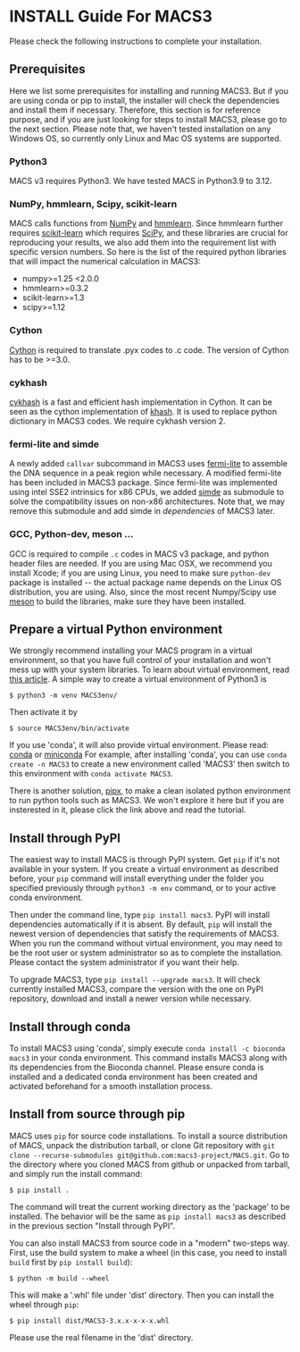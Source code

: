 # INSTALL Guide For MACS3

Please check the following instructions to complete your installation.

## Prerequisites

Here we list some prerequisites for installing and running MACS3. But
if you are using conda or pip to install, the installer will check the
dependencies and install them if necessary. Therefore, this section is
for reference purpose, and if you are just looking for steps to
install MACS3, please go to the next section. Please note that, we
haven't tested installation on any Windows OS, so currently only Linux
and Mac OS systems are supported.

### Python3

MACS v3 requires Python3. We have tested MACS in Python3.9 to 3.12. 

### NumPy, hmmlearn, Scipy, scikit-learn

MACS calls functions from [NumPy](https://numpy.org/) and
[hmmlearn](https://hmmlearn.readthedocs.io/). Since hmmlearn further
requires [scikit-learn](https://scikit-learn.org/) which requires
[SciPy](https://scipy.org/), and these libraries are crucial for
reproducing your results, we also add them into the requirement list
with specific version numbers. So here is the list of the required
python libraries that will impact the numerical calculation in MACS3:

 - numpy>=1.25 <2.0.0
 - hmmlearn>=0.3.2
 - scikit-learn>=1.3
 - scipy>=1.12

### Cython

[Cython](http://cython.org/) is required to translate .pyx codes to .c
code. The version of Cython has to be >=3.0. 

### cykhash

[cykhash](https://github.com/realead/cykhash) is a fast and efficient
hash implementation in Cython. It can be seen as the cython
implementation of
[khash](https://github.com/attractivechaos/klib/blob/master/khash.h). It
is used to replace python dictionary in MACS3 codes. We require
cykhash version 2.

### fermi-lite and simde

A newly added `callvar` subcommand in MACS3 uses
[fermi-lite](https://github.com/lh3/fermi-lite) to assemble the DNA
sequence in a peak region while necessary. A modified fermi-lite has
been included in MACS3 package. Since fermi-lite was implemented using
intel SSE2 intrinsics for x86 CPUs, we added
[simde](https://github.com/simd-everywhere/simde) as submodule to
solve the compatibility issues on non-x86 architectures. Note that, we
may remove this submodule and add simde in *dependencies* of MACS3
later.

### GCC, Python-dev, meson ... 

GCC is required to compile `.c` codes in MACS v3 package, and python
header files are needed. If you are using Mac OSX, we recommend you
install Xcode; if you are using Linux, you need to make sure
`python-dev` package is installed -- the actual package name depends
on the Linux OS distribution, you are using. Also, since the most
recent Numpy/Scipy use [meson](https://mesonbuild.com/) to build the
libraries, make sure they have been installed.

## Prepare a virtual Python environment 

We strongly recommend installing your MACS program in a virtual
environment, so that you have full control of your installation and
won't mess up with your system libraries. To learn about virtual
environment, read [this
article](https://docs.python.org/3/library/venv.html). A simple way to
create a virtual environment of Python3 is

`$ python3 -m venv MACS3env/`

Then activate it by

`$ source MACS3env/bin/activate`

If you use 'conda', it will also provide virtual environment. Please
read:
[conda](https://docs.conda.io/projects/conda/en/latest/user-guide/getting-started.html)
or [miniconda](https://docs.conda.io/en/latest/miniconda.html) For
example, after installing 'conda', you can use `conda create -n MACS3`
to create a new environment called 'MACS3' then switch to this
environment with `conda activate MACS3`.

There is another solution, [pipx](https://pipx.pypa.io/), to make a
clean isolated python environment to run python tools such as
MACS3. We won't explore it here but if you are insterested in it,
please click the link above and read the tutorial.

## Install through PyPI

The easiest way to install MACS is through PyPI system. Get `pip` if
it's not available in your system. If you create a virtual environment
as described before, your `pip` command will install everything under
the folder you specified previously through `python3 -m env` command,
or to your active conda environment. 

Then under the command line, type `pip install macs3`. PyPI will
install dependencies automatically if it is absent. By default, `pip`
will install the newest version of dependencies that satisfy the
requirements of MACS3. When you run the command without virtual
environment, you may need to be the root user or system administrator
so as to complete the installation. Please contact the system
administrator if you want their help.

To upgrade MACS3, type `pip install --upgrade macs3`. It will check
currently installed MACS3, compare the version with the one on PyPI
repository, download and install a newer version while necessary.

## Install through conda

To install MACS3 using 'conda', simply execute `conda install -c
bioconda macs3` in your conda environment. This command installs MACS3
along with its dependencies from the Bioconda channel. Please ensure
conda is installed and a dedicated conda environment has been created
and activated beforehand for a smooth installation process.

## Install from source through pip

MACS uses `pip` for source code installations. To install a source
distribution of MACS, unpack the distribution tarball, or clone Git
repository with `git clone --recurse-submodules
git@github.com:macs3-project/MACS.git`.  Go to the directory where you
cloned MACS from github or unpacked from tarball, and simply run the
install command:

 `$ pip install .`

The command will treat the current working directory as the 'package'
to be installed. The behavior will be the same as `pip install macs3`
as described in the previous section "Install through PyPI".

You can also install MACS3 from source code in a "modern" two-steps
way. First, use the build system to make a wheel (in this case, you
need to install `build` first by `pip install build`):

`$ python -m build --wheel`

This will make a '.whl' file under 'dist' directory. Then you can
install the wheel through `pip`:

`$ pip install dist/MACS3-3.x.x-x-x-x.whl`

Please use the real filename in the 'dist' directory.

